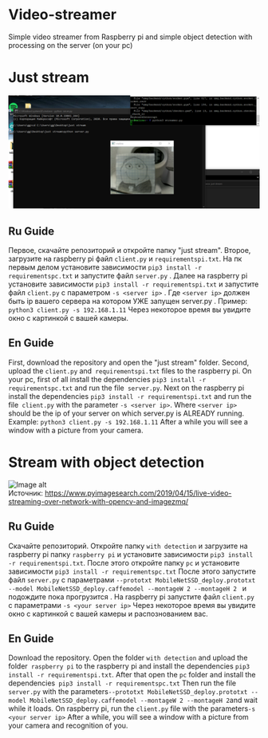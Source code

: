 # Video-streamer
Simple video streamer from Raspberry pi and simple object detection with processing on the server (on your pc)
# Just stream
![Image alt](https://github.com/XuliGan4eg2006/Video-streamer/blob/main/image.png)
## Ru Guide 
Первое, скачайте репозиторий и откройте папку "just stream". Второе, загрузите на raspberry pi файл `client.py` и `requirementspi.txt`. 
На пк первым делом установите зависимости `pip3 install -r requirementspc.txt` и запустите файл `server.py` . Далее на raspberry pi установите зависимости `pip3 install -r requirementspi.txt` и запустите файл `client.py` с параметром `-s <server ip>` . Где `<server ip>` должен быть ip вашего сервера на котором УЖЕ запущен server.py . Пример: `python3 client.py -s 192.168.1.11` Через некоторое время вы увидите окно с картинкой с вашей камеры. 
<br>
## En Guide
First, download the repository and open the "just stream" folder. Second, upload the `client.py` and` requirementspi.txt` files to the raspberry pi.
On your pc, first of all install the dependencies `pip3 install -r requirementspc.txt` and run the file` server.py`. Next on the raspberry pi install the dependencies `pip3 install -r requirementspi.txt` and run the file` client.py` with the parameter `-s <server ip>`. Where `<server ip>` should be the ip of your server on which server.py is ALREADY running. Example: `python3 client.py -s 192.168.1.11` After a while you will see a window with a picture from your camera.
<br>
# Stream with object detection
![Image alt](https://s3-us-west-2.amazonaws.com/static.pyimagesearch.com/imagezmq-opencv/imagezmq_demo.gif)
<br>
Источник: https://www.pyimagesearch.com/2019/04/15/live-video-streaming-over-network-with-opencv-and-imagezmq/
## Ru Guide
Скачайте репозиторий. Откройте папку `with detection` и загрузите на raspberry pi папку `raspberry pi` и установите зависимости `pip3 install -r requirementspi.txt`. После этого откройте папку `pc` и установите зависимости `pip3 install -r requirementspc.txt` 
После этого запустите файл `server.py` с параметрами `--prototxt MobileNetSSD_deploy.prototxt --model MobileNetSSD_deploy.caffemodel --montageW 2 --montageH 2 ` и подождите пока прогрузится .
На raspberry pi запустите файл `client.py` с параметрами `-s <your server ip>` 
Через некоторое время вы увидите окно с картинкой с вашей камеры и распознованием вас. 
## En Guide 
Download the repository. Open the folder `with detection` and upload the folder` raspberry pi` to the raspberry pi and install the dependencies `pip3 install -r requirementspi.txt`. After that open the `pc` folder and install the dependencies` pip3 install -r requirementspc.txt`
Then run the file `server.py` with the parameters` --prototxt MobileNetSSD_deploy.prototxt --model MobileNetSSD_deploy.caffemodel --montageW 2 --montageH 2 `and wait while it loads.
On raspberry pi, run the `client.py` file with the parameters` -s <your server ip> `
After a while, you will see a window with a picture from your camera and recognition of you.

